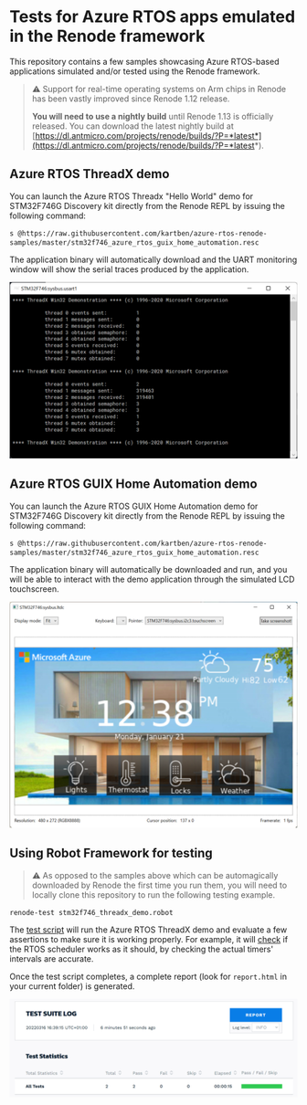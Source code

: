 # Tests for Azure RTOS apps emulated in the Renode framework

This repository contains a few samples showcasing Azure RTOS-based applications simulated and/or tested using the Renode framework.

> :warning: Support for real-time operating systems on Arm chips in Renode has been vastly improved since Renode 1.12 release.
> 
> **You will need to use a nightly build** until Renode 1.13 is officially released. You can download the latest nightly build at [https://dl.antmicro.com/projects/renode/builds/?P=*latest*](https://dl.antmicro.com/projects/renode/builds/?P=*latest*).


## Azure RTOS ThreadX demo

You can launch the Azure RTOS Threadx "Hello World" demo for STM32F746G Discovery kit directly from the Renode REPL by issuing the following command: 

```
s @https://raw.githubusercontent.com/kartben/azure-rtos-renode-samples/master/stm32f746_azure_rtos_guix_home_automation.resc
```

The application binary will automatically download and the UART monitoring window will show the serial traces produced by the application.

![Azure RTOS ThreadX Demo running in Renode](assets/threadx-demo.png)

## Azure RTOS GUIX Home Automation demo

You can launch the Azure RTOS GUIX Home Automation demo for STM32F746G Discovery kit directly from the Renode REPL by issuing the following command: 

```
s @https://raw.githubusercontent.com/kartben/azure-rtos-renode-samples/master/stm32f746_azure_rtos_guix_home_automation.resc
```

The application binary will automatically be downloaded and run, and you will be able to interact with the demo application through the simulated LCD touchscreen. 

![Azure RTOS GUIX Home Automation Demo running in Renode](assets/guix-demo.png)

## Using Robot Framework for testing

> :warning: As opposed to the samples above which can be automagically downloaded by Renode the first time you run them, you will need to locally clone this repository to run the following testing example.

```
renode-test stm32f746_threadx_demo.robot
```

The [test script](stm32f746_threadx_demo.robot) will run the Azure RTOS ThreadX demo and evaluate a few assertions to make sure it is working properly. For example, it will [check](stm32f746_threadx_demo.robot#L27-L57) if the RTOS scheduler works as it should, by checking the actual timers' intervals are accurate.

Once the test script completes, a complete report (look for `report.html` in your current folder) is generated. 

![Testing Azure RTOS ThreadX Demo using Renode Testing Framework](assets/renode-robot-framework-demo.png)
